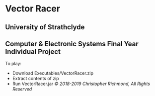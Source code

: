 # Vector Racer #
## University of Strathclyde ##
## Computer & Electronic Systems Final Year Individual Project ##
To play:
* Download Executables/VectorRacer.zip
* Extract contents of zip
* Run VectorRacer.jar
*© 2018-2019 Christopher Richmond, All Rights Reserved*
